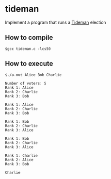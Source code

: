 # tideman
Implement a program that runs a [Tideman](https://cs50.harvard.edu/x/2021/psets/3/tideman/) election

## How to compile

`$gcc tideman.c -lcs50`

## How to execute


`$./a.out Alice Bob Charlie`
```
Number of voters: 5
Rank 1: Alice
Rank 2: Charlie
Rank 3: Bob

Rank 1: Alice
Rank 2: Charlie
Rank 3: Bob

Rank 1: Bob
Rank 2: Charlie
Rank 3: Alice

Rank 1: Bob
Rank 2: Charlie
Rank 3: Alice

Rank 1: Charlie
Rank 2: Alice
Rank 3: Bob

Charlie
```
